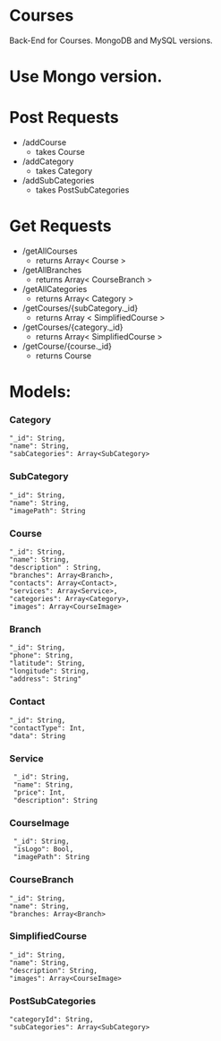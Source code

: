 # Courses
Back-End for Courses. MongoDB and MySQL versions.

# Use Mongo version.

# Post Requests

* /addCourse
    - takes Course
* /addCategory
    - takes Category
* /addSubCategories
    - takes PostSubCategories

# Get Requests

* /getAllCourses 
   - returns Array< Course >
* /getAllBranches
   - returns Array< CourseBranch >
* /getAllCategories
   - returns Array< Category >
* /getCourses/{subCategory._id}
   - returns Array < SimplifiedCourse >
* /getCourses/{category._id}
   - returns Array< SimplifiedCourse >
* /getCourse/{course._id}
   - returns Course


# Models:

### Category

    "_id": String,
    "name": String,
    "sabCategories": Array<SubCategory>

### SubCategory

    "_id": String,
    "name": String,
    "imagePath": String

### Course

    "_id": String,
    "name": String,
    "description" : String,
    "branches": Array<Branch>,
    "contacts": Array<Contact>,
    "services": Array<Service>,
    "categories": Array<Category>,
    "images": Array<CourseImage>

### Branch

    "_id": String,
    "phone": String,
    "latitude": String,
    "longitude": String,
    "address": String"

### Contact

    "_id": String,
    "contactType": Int,
    "data": String

### Service

     "_id": String,
     "name": String,
     "price": Int,
     "description": String
     
### CourseImage 

     "_id": String,
     "isLogo": Bool,
     "imagePath": String
     
### CourseBranch

    "_id": String,
    "name": String,
    "branches: Array<Branch>
    
    
### SimplifiedCourse

    "_id": String,
    "name": String,
    "description": String,
    "images": Array<CourseImage>
    
### PostSubCategories

    "categoryId": String,
    "subCategories": Array<SubCategory>
